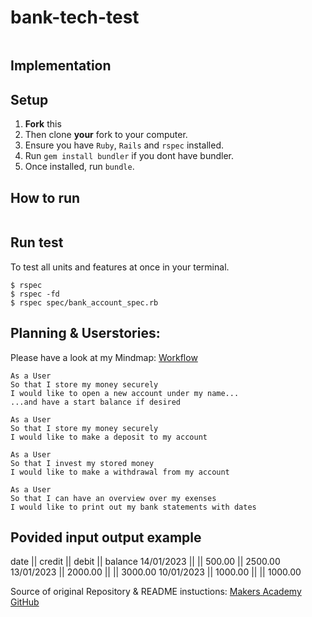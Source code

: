 # bank-tech-test

```

```

## Implementation

## Setup

1. **Fork** this []()
2. Then clone **your** fork to your computer.
3. Ensure you have `Ruby`, `Rails` and `rspec` installed.
4. Run `gem install bundler` if you dont have bundler.
5. Once installed, run `bundle`.

## How to run

```

```

## Run test

To test all units and features at once in your terminal.

```
$ rspec
$ rspec -fd
$ rspec spec/bank_account_spec.rb
```

## Planning & Userstories:

Please have a look at my Mindmap: [Workflow]()

```
As a User
So that I store my money securely
I would like to open a new account under my name...
...and have a start balance if desired

As a User
So that I store my money securely
I would like to make a deposit to my account

As a User
So that I invest my stored money
I would like to make a withdrawal from my account

As a User
So that I can have an overview over my exenses
I would like to print out my bank statements with dates
```

## Povided input output example

date || credit || debit || balance
14/01/2023 || || 500.00 || 2500.00
13/01/2023 || 2000.00 || || 3000.00
10/01/2023 || 1000.00 || || 1000.00

Source of original Repository & README instuctions: [Makers Academy GitHub](https://github.com/makersacademy/course/blob/main/individual_challenges/bank_tech_test.md)
